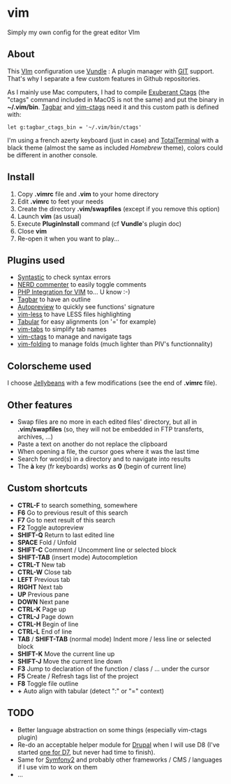 # vim
Simply my own config for the great editor VIm

## About
This [VIm](http://www.vim.org) configuration use [Vundle](http://github.com/gmarik/vundle) : A plugin manager with [GIT](http://git-scm.com) support. That's why I separate a few custom features in Github repositories.

As I mainly use Mac computers, I had to compile [Exuberant Ctags](http://ctags.sourceforge.net) (the "ctags" command included in MacOS is not the same) and put the binary in **~/.vim/bin**. [Tagbar](http://majutsushi.github.com/tagbar/) and [vim-ctags](https://github.com/webastien/vim-ctags) need it and this custom path is defined with:

    let g:tagbar_ctags_bin = '~/.vim/bin/ctags'

I'm using a french azerty keyboard (just in case) and [TotalTerminal](http://totalterminal.binaryage.com) with a black theme (almost the same as included *Homebrew* theme), colors could be different in another console.

## Install
1. Copy **.vimrc** file and **.vim** to your home directory
2. Edit **.vimrc** to feet your needs
3. Create the directory **.vim/swapfiles** (except if you remove this option)
4. Launch **vim** (as usual)
5. Execute **PluginInstall** command (cf **Vundle**'s plugin doc)
6. Close **vim**
7. Re-open it when you want to play...

## Plugins used
* [Syntastic](https://github.com/scrooloose/syntastic) to check syntax errors
* [NERD commenter](https://github.com/scrooloose/nerdcommenter) to easily toggle comments
* [PHP Integration for VIM](https://github.com/spf13/PIV) to... U know :-)
* [Tagbar](http://majutsushi.github.com/tagbar/) to have an outline
* [Autopreview](https://github.com/vim-scripts/autopreview) to quickly see functions' signature
* [vim-less](https://github.com/groenewege/vim-less) to have LESS files highlighting
* [Tabular](https://github.com/godlygeek/tabular) for easy alignments (on '=' for example)
* [vim-tabs](https://github.com/webastien/vim-tabs) to simplify tab names
* [vim-ctags](https://github.com/webastien/vim-ctags) to manage and navigate tags
* [vim-folding](https://github.com/webastien/vim-folding) to manage folds (much lighter than PIV's functionnality)

## Colorscheme used
I choose [Jellybeans](https://github.com/nanotech/jellybeans.vim) with a few modifications (see the end of **.vimrc** file).

## Other features
* Swap files are no more in each edited files' directory, but all in **.vim/swapfiles** (so, they will not be embedded in FTP transferts, archives, ...)
* Paste a text on another do not replace the clipboard
* When opening a file, the cursor goes where it was the last time
* Search for word(s) in a directory and to navigate into results
* The **à** key (fr keyboards) works as **0** (begin of current line)

## Custom shortcuts
* **CTRL-F** to search something, somewhere
* **F6** Go to previous result of this search
* **F7** Go to next result of this search
* **F2** Toggle autopreview
* **SHIFT-Q** Return to last edited line
* **SPACE** Fold / Unfold
* **SHIFT-C** Comment / Uncomment line or selected block
* **SHIFT-TAB** (insert mode) Autocompletion
* **CTRL-T** New tab
* **CTRL-W** Close tab
* **LEFT** Previous tab
* **RIGHT** Next tab
* **UP** Previous pane
* **DOWN** Next pane
* **CTRL-K** Page up
* **CTRL-J** Page down
* **CTRL-H** Begin of line
* **CTRL-L** End of line
* **TAB** / **SHIFT-TAB** (normal mode) Indent more / less line or selected block
* **SHIFT-K** Move the current line up
* **SHIFT-J** Move the current line down
* **F3** Jump to declaration of the function / class / ... under the cursor
* **F5** Create / Refresh tags list of the project
* **F8** Toggle file outline
* **+** Auto align with tabular (detect ":" or "=" context)

## TODO
* Better language abstraction on some things (especially vim-ctags plugin)
* Re-do an acceptable helper module for [Drupal](https://www.drupal.org) when I will use D8 (I've started [one for D7](https://github.com/webastien/vim/blob/4b4f5c332e7576dd986da2e08a2e8b2ea7a2039f/vim/plugin/drupal.vim), but never had time to finish).
* Same for [Symfony2](http://symfony.com) and probably other frameworks / CMS / languages if I use vim to work on them
* ...

